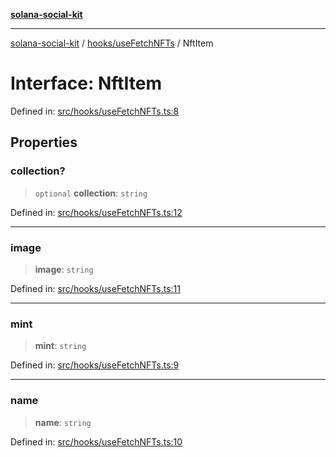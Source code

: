 [**solana-social-kit**](../../../README.md)

***

[solana-social-kit](../../../README.md) / [hooks/useFetchNFTs](../README.md) / NftItem

# Interface: NftItem

Defined in: [src/hooks/useFetchNFTs.ts:8](https://github.com/SendArcade/solana-social-starter/blob/03568260ca96ed63f77049843c721de1cb011893/src/hooks/useFetchNFTs.ts#L8)

## Properties

### collection?

> `optional` **collection**: `string`

Defined in: [src/hooks/useFetchNFTs.ts:12](https://github.com/SendArcade/solana-social-starter/blob/03568260ca96ed63f77049843c721de1cb011893/src/hooks/useFetchNFTs.ts#L12)

***

### image

> **image**: `string`

Defined in: [src/hooks/useFetchNFTs.ts:11](https://github.com/SendArcade/solana-social-starter/blob/03568260ca96ed63f77049843c721de1cb011893/src/hooks/useFetchNFTs.ts#L11)

***

### mint

> **mint**: `string`

Defined in: [src/hooks/useFetchNFTs.ts:9](https://github.com/SendArcade/solana-social-starter/blob/03568260ca96ed63f77049843c721de1cb011893/src/hooks/useFetchNFTs.ts#L9)

***

### name

> **name**: `string`

Defined in: [src/hooks/useFetchNFTs.ts:10](https://github.com/SendArcade/solana-social-starter/blob/03568260ca96ed63f77049843c721de1cb011893/src/hooks/useFetchNFTs.ts#L10)
